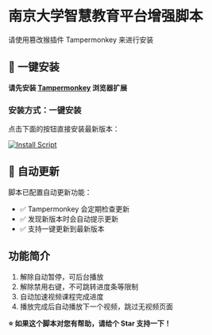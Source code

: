 # 南京大学智慧教育平台增强脚本
请使用篡改猴插件 Tampermonkey 来进行安装

## 🚀 一键安装

**请先安装 [Tampermonkey](https://www.tampermonkey.net/) 浏览器扩展**

### 安装方式：一键安装
点击下面的按钮直接安装最新版本：

[![Install Script](https://img.shields.io/badge/Install-UserScript-green?style=for-the-badge&logo=tampermonkey)](https://github.com/Hronrad/LMS-enhancement/raw/main/enhance.js)


## 🔄 自动更新

脚本已配置自动更新功能：
- ✅ Tampermonkey 会定期检查更新
- ✅ 发现新版本时会自动提示更新
- ✅ 支持一键更新到最新版本

## 功能简介
1. 解除自动暂停，可后台播放
2. 解除禁用右键，不可跳转进度条等限制
3. 自动加速视频课程完成进度
4. 播放完成后自动播放下一个视频，跳过无视频页面

**⭐ 如果这个脚本对您有帮助，请给个 Star 支持一下！**